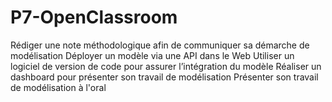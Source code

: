 # P7-OpenClassroom

Rédiger une note méthodologique afin de communiquer sa démarche de modélisation
Déployer un modèle via une API dans le Web
Utiliser un logiciel de version de code pour assurer l’intégration du modèle
Réaliser un dashboard pour présenter son travail de modélisation
Présenter son travail de modélisation à l'oral
